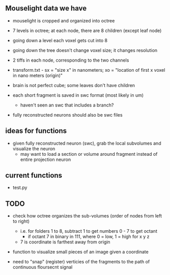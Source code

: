 ## Mouselight data we have

* mouselight is cropped and organized into octree

* 7 levels in octree; at each node, there are 8 children (except leaf node)

* going down a level each voxel gets cut into 8 

* going down the tree doesn't change voxel size; it changes resolution

* 2 tiffs in each node, corresponding to the two channels

* transform.txt - sx = "size x" in nanometers; xo = "location of first x voxel in nano meters (origin)"

* brain is not perfect cube; some leaves don't have children

* each short fragment is saved in swc format (most likely in um)

  * haven't seen an swc that includes a branch?

* fully reconstructed neurons should also be swc files

  

## ideas for functions

* given fully reconstructed neuron (swc), grab the local subvolumes and visualize the neuron
  * may want to load a section or volume around fragment instead of entire projection neuron

## current functions

* test.py

## TODO

* check how octree organizes the sub-volumes (order of nodes from left to right)
  * i.e. for folders 1 to 8, subtract 1 to get numbers 0 - 7 to get octant
    * if octant 7 in binary in 111, where 0 = low, 1 = high for x y z
  * 7 is coordinate is farthest away from origin
* function to visualize small pieces of an image given a coordinate

* need to "snap" (register) verticies of the fragments to the path of continuous floursecnt signal 